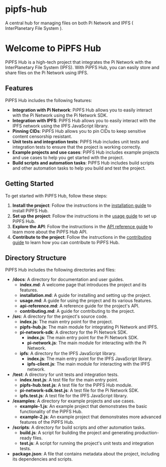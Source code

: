# pipfs-hub

A central hub for managing files on both Pi Network and IPFS ( InterPlanetary File System ).

# Welcome to PiPFS Hub

PiPFS Hub is a high-tech project that integrates the Pi Network with the InterPlanetary File System (IPFS). With PiPFS Hub, you can easily store and share files on the Pi Network using IPFS.

## Features

PiPFS Hub includes the following features:

- **Integration with Pi Network**: PiPFS Hub allows you to easily interact with the Pi Network using the Pi Network SDK.
- **Integration with IPFS**: PiPFS Hub allows you to easily interact with the IPFS network using the IPFS JavaScript library.
- **Pinning CIDs**: PiPFS Hub allows you to pin CIDs to keep sensitive content censorship resistant.
- **Unit tests and integration tests**: PiPFS Hub includes unit tests and integration tests to ensure that the project is working correctly.
- **Example projects and use cases**: PiPFS Hub includes example projects and use cases to help you get started with the project.
- **Build scripts and automation tasks**: PiPFS Hub includes build scripts and other automation tasks to help you build and test the project.

## Getting Started

To get started with PiPFS Hub, follow these steps:

1. **Install the project**: Follow the instructions in the [installation guide](docs/installation.md) to install PiPFS Hub.
2. **Set up the project**: Follow the instructions in the [usage guide](docs/usage.md) to set up PiPFS Hub.
3. **Explore the API**: Follow the instructions in the [API reference guide](docs/api-reference.md) to learn more about the PiPFS Hub API.
4. **Contribute to the project**: Follow the instructions in the [contributing guide](docs/contributing.md) to learn how you can contribute to PiPFS Hub.

## Directory Structure

PiPFS Hub includes the following directories and files:

- **/docs**: A directory for documentation and user guides.
  - **index.md**: A welcome page that introduces the project and its features.
  - **installation.md**: A guide for installing and setting up the project.
  - **usage.md**: A guide for using the project and its various features.
  - **api-reference.md**: A reference guide for the project's API.
  - **contributing.md**: A guide for contributing to the project.
- **/src**: A directory for the project's source code.
  - **index.js**: The main entry point for the project.
  - **pipfs-hub.js**: The main module for integrating Pi Network and IPFS.
  - **pi-network-sdk**: A directory for the Pi Network SDK.
    - **index.js**: The main entry point for the Pi Network SDK.
    - **pi-network.js**: The main module for interacting with the Pi Network.
  - **ipfs**: A directory for the IPFS JavaScript library.
    - **index.js**: The main entry point for the IPFS JavaScript library.
    - **ipfs-client.js**: The main module for interacting with the IPFS network.
- **/test**: A directory for unit tests and integration tests.
  - **index.test.js**: A test file for the main entry point.
  - **pipfs-hub.test.js**: A test file for the PiPFS Hub module.
  - **pi-network-sdk.test.js**: A test file for the Pi Network SDK.
  - **ipfs.test.js**: A test file for the IPFS JavaScript library.
- **/examples**: A directory for example projects and use cases.
  - **example-1.js**: An example project that demonstrates the basic functionality of the PiPFS Hub.
  - **example-2.js**: An example project that demonstrates more advanced features of the PiPFS Hub.
- **/scripts**: A directory for build scripts and other automation tasks.
  - **build.js**: A script for building the project and generating production-ready files.
  - **test.js**: A script for running the project's unit tests and integration tests.
- **package.json**: A file that contains metadata about the project, including its dependencies and scripts.
